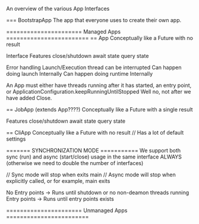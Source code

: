 An overview of the various App Interfaces

=== BootstrapApp 
The app that everyone uses to create their own app.

====================== Managed Apps ========================
== App
Conceptually like a Future with no result

Interface Features
  close/shutdown
  await state
  query state

Error handling
  Launch/Execution thread can be interrupted
  Can happen doing launch Internally
  Can happen doing runtime Internally
  

  An App must either have threads running after it has started, an entry point, or ApplicationConfiguration.keepRunningUntilStopped
  Well no, not after we have added Close.
  
== JobApp  (extends App????)
Conceptually like a Future with a single result

Features
  close/shutdown
  await state
  query state
  

== CliApp
Conceptually like a Future with no result
// Has a lot of default settings
  

  
  
======= SYNCHRONIZATION MODE ===========
We support both sync (run) and async (start/close) usage in the same interface ALWAYS (otherwise we need to double the number of interfaces)
  
  // Sync mode will stop when exits main
  // Async mode will stop when explicitly called, or for example, main exits 
  
  
No Entry points -> Runs until shutdown or no non-deamon threads running
Entry points -> Runs until entry points exists


====================== Unmanaged Apps ========================
